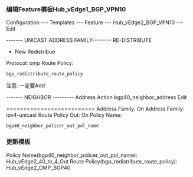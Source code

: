### 编辑Feature模板Hub_vEdge1_BGP_VPN10

Configuration --- Templates --- Feature --- Hub_vEdge2_BGP_VPN10 --- Edit

------- UNICAST ADDRESS FAMILY--------
RE-DISTRIBUTE
+ New Redistribue

Protocol: omp
Route Policy: 
```shell
bgp_redistribute_route_policy
```

注意: 一定要Add

------- NEIGHBOR ---------
Address                     Action
bgp40_neighbor_address      Edit

==========================
Address Family: On
Address Family: ipv4-unicast
Route Policy Out: On
Policy Name:
```shell
bgp40_neighbor_policer_out_pol_name
```

### 更新模板
Policy Name(bgp40_neighbor_policer_out_pol_name): Hub_vEdge2_40_to_4_Out
Route Policy(bgp_redistribute_route_policy): Hub_vEdge2_OMP_BGP40